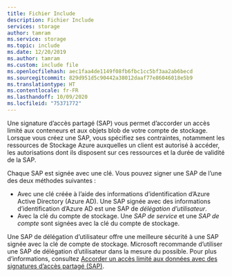 ```yaml
---
title: Fichier Include
description: Fichier Include
services: storage
author: tamram
ms.service: storage
ms.topic: include
ms.date: 12/20/2019
ms.author: tamram
ms.custom: include file
ms.openlocfilehash: aec1faa4de1149f08fb6fbc1cc5bf3aa2ab6becd
ms.sourcegitcommit: 829d951d5c90442a38012daaf77e86046018e5b9
ms.translationtype: HT
ms.contentlocale: fr-FR
ms.lasthandoff: 10/09/2020
ms.locfileid: "75371772"
---
```

Une signature d’accès partagé (SAP) vous permet d’accorder un accès limité aux conteneurs et aux objets blob de votre compte de stockage. Lorsque vous créez une SAP, vous spécifiez ses contraintes, notamment les ressources de Stockage Azure auxquelles un client est autorisé à accéder, les autorisations dont ils disposent sur ces ressources et la durée de validité de la SAP.

Chaque SAP est signée avec une clé. Vous pouvez signer une SAP de l’une des deux méthodes suivantes :

- Avec une clé créée à l’aide des informations d’identification d’Azure Active Directory (Azure AD). Une SAP signée avec des informations d’identification d’Azure AD est une SAP de *délégation d’utilisateur*.
- Avec la clé du compte de stockage. Une *SAP de service* et une *SAP de compte* sont signées avec la clé du compte de stockage.

Une SAP de délégation d’utilisateur offre une meilleure sécurité à une SAP signée avec la clé de compte de stockage. Microsoft recommande d’utiliser une SAP de délégation d’utilisateur dans la mesure du possible. Pour plus d’informations, consultez [Accorder un accès limité aux données avec des signatures d’accès partagé (SAP)](../articles/storage/common/storage-sas-overview.md).
